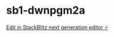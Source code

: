# sb1-dwnpgm2a

[Edit in StackBlitz next generation editor ⚡️](https://stackblitz.com/~/github.com/Nawab11956/sb1-dwnpgm2a)